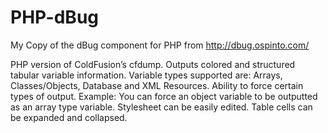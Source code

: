 # PHP-dBug
My Copy of the dBug component for PHP from http://dbug.ospinto.com/

PHP version of ColdFusion’s cfdump.
Outputs colored and structured tabular variable information.
Variable types supported are: Arrays, Classes/Objects, Database and XML Resources.
Ability to force certain types of output. Example: You can force an object variable to be outputted as an array type variable.
Stylesheet can be easily edited.
Table cells can be expanded and collapsed.
